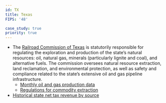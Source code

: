 ```yaml
---
id: TX
title: Texas
FIPS: '48'

case_study: true
priority: true
---
```

* The [Railroad Commission of Texas](http://www.rrc.state.tx.us/) is statutorily responsible for regulating the exploration and production of the state’s natural resources: oil, natural gas, minerals (particularly lignite and coal), and alternative fuels. The commission oversees natural resource extraction, land reclamation, and environmental protection, as well as safety and compliance related to the state’s extensive oil and gas pipeline infrastructure.
  - [Monthly oil and gas production data](http://www.rrc.state.tx.us/oil-gas/research-and-statistics/production-data/texas-monthly-oil-gas-production/)
  - [Regulations for commodity extraction](http://www.rrc.state.tx.us/legal/rules/current-rules/)
* [Historical state net tax revenue by source](http://www.texastransparency.org/State_Finance/Budget_Finance/Reports/Revenue_by_Source/revenue_hist.php)
